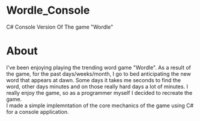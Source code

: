 # Wordle_Console
C# Console Version Of  The game "Wordle"

# About 
I've been enjoying playing the trending word game "Wordle". As a result of the game, for the past days/weeks/month, I go to bed anticipating the new word that appears at dawn. Some days it takes me seconds to find the word, other days minutes and on those really hard days a lot of minutes. I really enjoy the game, so as a programmer myself I decided to recreate the game.<br>
I made a simple implemntation of the core mechanics of the game using C# for a console application.



